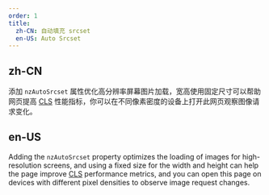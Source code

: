```yaml
---
order: 1
title:
  zh-CN: 自动填充 srcset
  en-US: Auto Srcset
---
```


## zh-CN

添加 `nzAutoSrcset` 属性优化高分辨率屏幕图片加载，宽高使用固定尺寸可以帮助网页提高 [CLS](https://web.dev/cls/) 性能指标，你可以在不同像素密度的设备上打开此网页观察图像请求变化。

## en-US

Adding the `nzAutoSrcset` property optimizes the loading of images for high-resolution screens, and using a fixed size for the width and height can help the page improve [CLS](https://web.dev/cls/) performance metrics, and you can open this page on devices with different pixel densities to observe image request changes.
